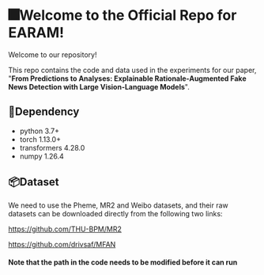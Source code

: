 # 🎆Welcome to the Official Repo for EARAM! 
Welcome to our repository!

This repo contains the code and data used in the experiments for our paper, "**From Predictions to Analyses: Explainable Rationale-Augmented Fake News Detection with Large Vision-Language Models**".



## 🔧Dependency
+ python 3.7+
+ torch 1.13.0+
+ transformers 4.28.0
+ numpy 1.26.4


## 📦Dataset
We need to use the Pheme, MR2 and Weibo datasets, and their raw datasets can be downloaded directly from the following two links:

https://github.com/THU-BPM/MR2

https://github.com/drivsaf/MFAN

#### Note that the path in the code needs to be modified before it can run


